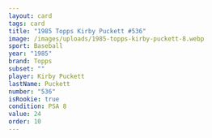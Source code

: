 ```yaml
---
layout: card
tags: card
title: "1985 Topps Kirby Puckett #536"
image: /images/uploads/1985-topps-kirby-puckett-8.webp
sport: Baseball
year: "1985"
brand: Topps
subset: ""
player: Kirby Puckett
lastName: Puckett
number: "536"
isRookie: true
condition: PSA 8
value: 24
order: 10
---
```

